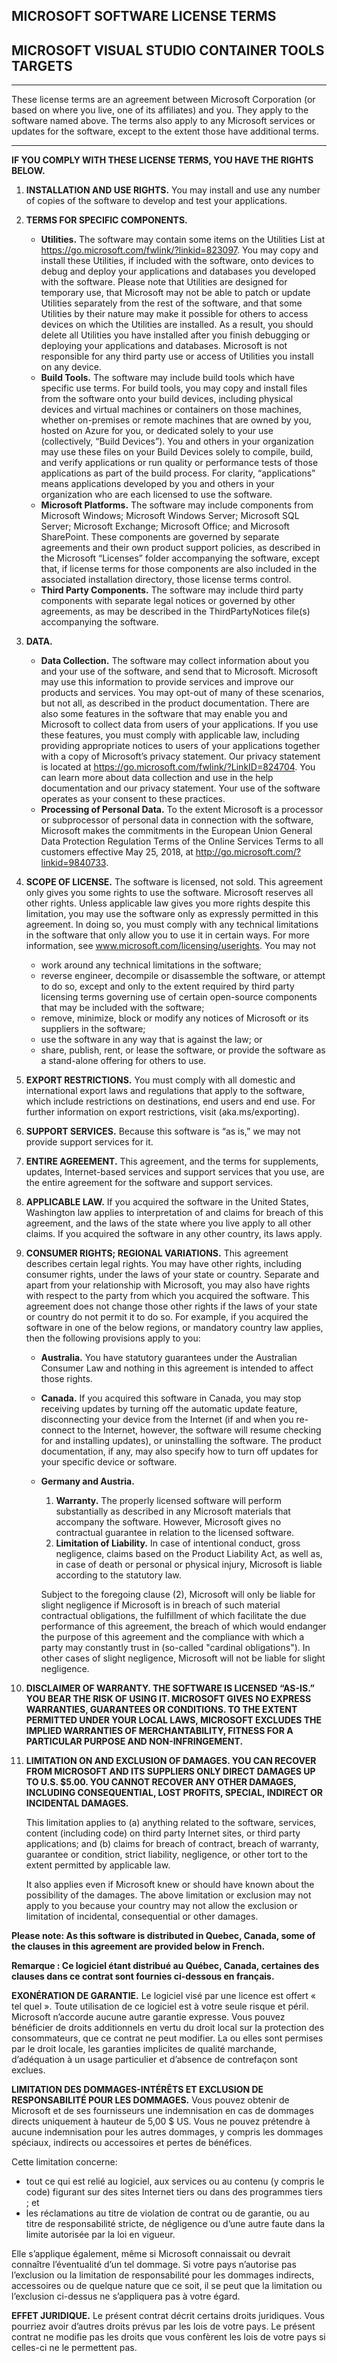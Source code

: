 ## MICROSOFT SOFTWARE LICENSE TERMS
## MICROSOFT VISUAL STUDIO CONTAINER TOOLS TARGETS
---
These license terms are an agreement between Microsoft Corporation (or based on where you live, one of its affiliates) and you. They apply to the software named above. The terms also apply to any Microsoft services or updates for the software, except to the extent those have additional terms.

---
**IF YOU COMPLY WITH THESE LICENSE TERMS, YOU HAVE THE RIGHTS BELOW.**
1. **INSTALLATION AND USE RIGHTS.** You may install and use any number of copies of the software to develop and test your applications.
2. **TERMS FOR SPECIFIC COMPONENTS.**
    * **Utilities.** The software may contain some items on the Utilities List at https://go.microsoft.com/fwlink/?linkid=823097.  You may copy and install these Utilities, if included with the software, onto devices to debug and deploy your applications and databases you developed with the software. Please note that Utilities are designed for temporary use, that Microsoft may not be able to patch or update Utilities separately from the rest of the software, and that some Utilities by their nature may make it possible for others to access devices on which the Utilities are installed. As a result, you should delete all Utilities you have installed after you finish debugging or deploying your applications and databases.  Microsoft is not responsible for any third party use or access of Utilities you install on any device.
    * **Build Tools.** The software may include build tools which have specific use terms.   For build tools, you may copy and install files from the software onto your build devices, including physical devices and virtual machines or containers on those machines, whether on-premises or remote machines that are owned by you, hosted on Azure for you, or dedicated solely to your use (collectively, “Build Devices”).  You and others in your organization may use these files on your Build Devices solely to compile, build, and verify applications or run quality or performance tests of those applications as part of the build process.  For clarity, “applications” means applications developed by you and others in your organization who are each licensed to use the software.
    * **Microsoft Platforms.**  The software may include components from Microsoft Windows; Microsoft Windows Server; Microsoft SQL Server; Microsoft Exchange; Microsoft Office; and Microsoft SharePoint. These components are governed by separate agreements and their own product support policies, as described in the Microsoft “Licenses” folder accompanying the software, except that, if license terms for those components are also included in the associated installation directory, those license terms control.
    * **Third Party Components.**  The software may include third party components with separate legal notices or governed by other agreements, as may be described in the ThirdPartyNotices file(s) accompanying the software. 
3. **DATA.**
    * **Data Collection.** The software may collect information about you and your use of the software, and send that to Microsoft. Microsoft may use this information to provide services and improve our products and services.  You may opt-out of many of these scenarios, but not all, as described in the product documentation.  There are also some features in the software that may enable you and Microsoft to collect data from users of your applications. If you use these features, you must comply with applicable law, including providing appropriate notices to users of your applications together with a copy of Microsoft’s privacy statement. Our privacy statement is located at https://go.microsoft.com/fwlink/?LinkID=824704. You can learn more about data collection and use in the help documentation and our privacy statement. Your use of the software operates as your consent to these practices.
    * **Processing of Personal Data.** To the extent Microsoft is a processor or subprocessor of personal data in connection with the software, Microsoft makes the commitments in the European Union General Data Protection Regulation Terms of the Online Services Terms to all customers effective May 25, 2018, at http://go.microsoft.com/?linkid=9840733. 
4. **SCOPE OF LICENSE.** The software is licensed, not sold. This agreement only gives you some rights to use the software. Microsoft reserves all other rights. Unless applicable law gives you more rights despite this limitation, you may use the software only as expressly permitted in this agreement. In doing so, you must comply with any technical limitations in the software that only allow you to use it in certain ways. For more information, see www.microsoft.com/licensing/userights. You may not
    * work around any technical limitations in the software;
    * reverse engineer, decompile or disassemble the software, or attempt to do so, except and only to the extent required by third party licensing terms governing use of certain open-source components that may be included with the software;
    * remove, minimize, block or modify any notices of Microsoft or its suppliers in the software; 
    * use the software in any way that is against the law; or
    * share, publish, rent, or lease the software, or provide the software as a stand-alone offering for others to use.
5. **EXPORT RESTRICTIONS.** You must comply with all domestic and international export laws and regulations that apply to the software, which include restrictions on destinations, end users and end use.  For further information on export restrictions, visit (aka.ms/exporting).
6. **SUPPORT SERVICES.** Because this software is “as is,” we may not provide support services for it.
7. **ENTIRE AGREEMENT.** This agreement, and the terms for supplements, updates, Internet-based services and support services that you use, are the entire agreement for the software and support services.
8. **APPLICABLE LAW.**  If you acquired the software in the United States, Washington law applies to interpretation of and claims for breach of this agreement, and the laws of the state where you live apply to all other claims. If you acquired the software in any other country, its laws apply.
9. **CONSUMER RIGHTS; REGIONAL VARIATIONS.** This agreement describes certain legal rights. You may have other rights, including consumer rights, under the laws of your state or country. Separate and apart from your relationship with Microsoft, you may also have rights with respect to the party from which you acquired the software. This agreement does not change those other rights if the laws of your state or country do not permit it to do so. For example, if you acquired the software in one of the below regions, or mandatory country law applies, then the following provisions apply to you:
    * **Australia.** You have statutory guarantees under the Australian Consumer Law and nothing in this agreement is intended to affect those rights.
    * **Canada.** If you acquired this software in Canada, you may stop receiving updates by turning off the automatic update feature, disconnecting your device from the Internet (if and when you re-connect to the Internet, however, the software will resume checking for and installing updates), or uninstalling the software. The product documentation, if any, may also specify how to turn off updates for your specific device or software.
    * **Germany and Austria.**
        1. **Warranty.** The properly licensed software will perform substantially as described in any Microsoft materials that accompany the software. However, Microsoft gives no contractual guarantee in relation to the licensed software.
        2. **Limitation of Liability.** In case of intentional conduct, gross negligence, claims based on the Product Liability Act, as well as, in case of death or personal or physical injury, Microsoft is liable according to the statutory law.

        Subject to the foregoing clause (2), Microsoft will only be liable for slight negligence if Microsoft is in breach of such material contractual obligations, the fulfillment of which facilitate the due performance of this agreement, the breach of which would endanger the purpose of this agreement and the compliance with which a party may constantly trust in (so-called "cardinal obligations"). In other cases of slight negligence, Microsoft will not be liable for slight negligence.
10. **DISCLAIMER OF WARRANTY. THE SOFTWARE IS LICENSED “AS-IS.” YOU BEAR THE RISK OF USING IT. MICROSOFT GIVES NO EXPRESS WARRANTIES, GUARANTEES OR CONDITIONS. TO THE EXTENT PERMITTED UNDER YOUR LOCAL LAWS, MICROSOFT EXCLUDES THE IMPLIED WARRANTIES OF MERCHANTABILITY, FITNESS FOR A PARTICULAR PURPOSE AND NON-INFRINGEMENT.**
11. **LIMITATION ON AND EXCLUSION OF DAMAGES. YOU CAN RECOVER FROM MICROSOFT AND ITS SUPPLIERS ONLY DIRECT DAMAGES UP TO U.S. $5.00. YOU CANNOT RECOVER ANY OTHER DAMAGES, INCLUDING CONSEQUENTIAL, LOST PROFITS, SPECIAL, INDIRECT OR INCIDENTAL DAMAGES.**
    
    This limitation applies to (a) anything related to the software, services, content (including code) on third party Internet sites, or third party applications; and (b) claims for breach of contract, breach of warranty, guarantee or condition, strict liability, negligence, or other tort to the extent permitted by applicable law.
    
    It also applies even if Microsoft knew or should have known about the possibility of the damages. The above limitation or exclusion may not apply to you because your country may not allow the exclusion or limitation of incidental, consequential or other damages.

**Please note: As this software is distributed in Quebec, Canada, some of the clauses in this agreement are provided below in French.**

**Remarque : Ce logiciel étant distribué au Québec, Canada, certaines des clauses dans ce contrat sont fournies ci-dessous en français.**

**EXONÉRATION DE GARANTIE.** Le logiciel visé par une licence est offert « tel quel ». Toute utilisation de ce logiciel est à votre seule risque et péril. Microsoft n’accorde aucune autre garantie expresse. Vous pouvez bénéficier de droits additionnels en vertu du droit local sur la protection des consommateurs, que ce contrat ne peut modifier. La ou elles sont permises par le droit locale, les garanties implicites de qualité marchande, d’adéquation à un usage particulier et d’absence de contrefaçon sont exclues.

**LIMITATION DES DOMMAGES-INTÉRÊTS ET EXCLUSION DE RESPONSABILITÉ POUR LES DOMMAGES.** Vous pouvez obtenir de Microsoft et de ses fournisseurs une indemnisation en cas de dommages directs uniquement à hauteur de 5,00 $ US. Vous ne pouvez prétendre à aucune indemnisation pour les autres dommages, y compris les dommages spéciaux, indirects ou accessoires et pertes de bénéfices.

Cette limitation concerne:

* tout ce qui est relié au logiciel, aux services ou au contenu (y compris le code) figurant sur des sites Internet tiers ou dans des programmes tiers ; et
* les réclamations au titre de violation de contrat ou de garantie, ou au titre de responsabilité stricte, de négligence ou d’une autre faute dans la limite autorisée par la loi en vigueur.

Elle s’applique également, même si Microsoft connaissait ou devrait connaître l’éventualité d’un tel dommage. Si votre pays n’autorise pas l’exclusion ou la limitation de responsabilité pour les dommages indirects, accessoires ou de quelque nature que ce soit, il se peut que la limitation ou l’exclusion ci-dessus ne s’appliquera pas à votre égard.

**EFFET JURIDIQUE.** Le présent contrat décrit certains droits juridiques. Vous pourriez avoir d’autres droits prévus par les lois de votre pays. Le présent contrat ne modifie pas les droits que vous confèrent les lois de votre pays si celles-ci ne le permettent pas.
